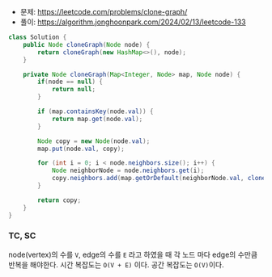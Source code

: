 - 문제: https://leetcode.com/problems/clone-graph/
- 풀이: https://algorithm.jonghoonpark.com/2024/02/13/leetcode-133

```java
class Solution {
    public Node cloneGraph(Node node) {
        return cloneGraph(new HashMap<>(), node);
    }

    private Node cloneGraph(Map<Integer, Node> map, Node node) {
        if(node == null) {
            return null;
        }

        if (map.containsKey(node.val)) {
            return map.get(node.val);
        }

        Node copy = new Node(node.val);
        map.put(node.val, copy);

        for (int i = 0; i < node.neighbors.size(); i++) {
            Node neighborNode = node.neighbors.get(i);
            copy.neighbors.add(map.getOrDefault(neighborNode.val, cloneGraph(map, node.neighbors.get(i))));
        }

        return copy;
    }
}
```

### TC, SC

node(vertex)의 수를 `V`, edge의 수를 `E` 라고 하였을 때 각 노드 마다 edge의 수만큼 반복을 해야한다.
시간 복잡도는 `O(V + E)` 이다. 공간 복잡도는 `O(V)`이다.
